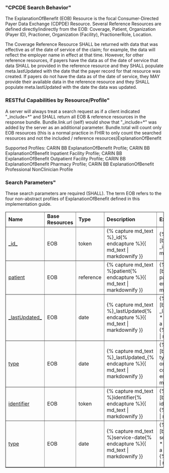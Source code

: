 
<div xmlns="http://www.w3.org/1999/xhtml" xmlns:xsi="http://www.w3.org/2001/XMLSchema-instance" xsi:schemaLocation="http://hl7.org/fhir ../../input-cache/schemas-r5/fhir-single.xsd">

<h3>"CPCDE Search Behavior"</h3>
<p>
The ExplanationOfBenefit (EOB) Resource is the focal Consumer-Directed Payer Data Exchange (CDPDE) Resource. Several Reference Resources are defined directly/indirectly from the EOB: Coverage, Patient, Organization (Payer ID), Practioner, Organization (Facility), PractionerRole, Location.
</p>
<p>
The Coverage Reference Resource SHALL be returned with data that was effective as of the date of service of the claim; for example, the data will reflect the employer name in effect at that time. However, for other reference resources, if payers have the data as of the date of service that data SHALL be provided in the reference resource and they SHALL populate meta.lastUpdated with the date that the payer record for that resource was created. If payers do not have the data as of the date of service, they MAY provide their available data in the reference resource and they SHALL populate meta.lastUpdated with the date the data was updated.
</p>
<h3>RESTful Capabilities by Resource/Profile"</h3>
<p>
A server will always treat a search request as if a client indicated "_include=*" and SHALL return all EOB & reference resources in the response bundle. Bundle.link.url (self) would show that "_include=*" was added by the server as an additional parameter. Bundle.total will count only EOB resources (this is a normal practice in FHIR to only count the searched resources and not the included / reference resources)ExplanationOfBenefit
</p>
<p>
Supported Profiles: CARIN BB ExplanationOfBenefit Profile; CARIN BB ExplanationOfBenefit Inpatient Facility Profile; CARIN BB ExplanationOfBenefit Outpatient Facility Profile; CARIN BB ExplanationOfBenefit Pharmacy Profile; CARIN BB ExplanationOfBenefit Professional NonClinician Profile
</p>
<h3>Search Parameters"</h3>
<p>
These search parameters are required (SHALL). The term EOB refers to the four non-abstract profiles of ExplanationOfBenefit defined in this implementation guide.
</p>
<table border="1" class="codes">
  <thead>
    <tr>
      <td>
        <b>Name</b>
      </td>
      <td>
        <b>Base Resources</b>
      </td>
      <td>
        <b>Type</b>
      </td>
      <td>
        <b>Description</b>
      </td>
        <td>
        <b>Example</b>
      </td>
    </tr>
  </thead>
  <tbody>
    <tr>
              <td><a href="SearchParameter-carinbb-_id.html">_id_</a></td>
              <td>EOB</td>
              <td>token</td>
              <td>{% capture md_text %}_id{% endcapture %}{{ md_text | markdownify }}</td>
              <td>{% capture md_text %}GET [base]/ExplanationOfBenefit?_id=[id]{% endcapture %}{{ md_text | markdownify }}</td>
            </tr>
            <tr>
              <td><a href="SearchParameter-carinbb-patient.html">patient</a></td>
              <td>EOB</td>
              <td>reference</td>
              <td>{% capture md_text %}patient{% endcapture %}{{ md_text | markdownify }}</td>
              <td>{% capture md_text %}GET [base]/ExplanationOfBenefit?patient=[patient]{% endcapture %}{{ md_text | markdownify }}</td>
            </tr>
            <tr>
              <td><a href="SearchParameter-carinbb-_lastUpdated_.html">_lastUpdated_</a></td>
              <td>EOB</td>
              <td>date</td>
              <td>{% capture md_text %}_lastUpdated{% endcapture %}{{ md_text | markdownify }}</td>
              <td>{% capture md_text %}GET [base]/ExplanationOfBenefit?_lastUpdated=[prefix][date]
* Shall only be supported in a combination with patient
{% endcapture %}{{ md_text | markdownify }}</td>
            </tr>
                      <tr>
              <td><a href="SearchParameter-carinbb-type.html">type</a></td>
              <td>EOB</td>
              <td>date</td>
              <td>{% capture md_text %}_lastUpdated_{% endcapture %}{{ md_text | markdownify }}</td>
              <td>{% capture md_text %}GET [base]/ExplanationOfBenefit?type=[system]|[code]
* Shall only be supported in a combination with patient{% endcapture %}{{ md_text | markdownify }}
             </td>
            </tr>
                                  <tr>
              <td><a href="SearchParameter-carinbb-identifier.html">identifier</a></td>
              <td>EOB</td>
              <td>token</td>
              <td>{% capture md_text %}identifier{% endcapture %}{{ md_text | markdownify }}</td>
              <td>{% capture md_text %}GET [base]/ExplanationOfBenefit?identifier=[system]|[value]{% endcapture %}{{ md_text | markdownify }}
             </td>
            </tr>
                                  <tr>
              <td><a href="SearchParameter-carinbb-service-date.html">type</a></td>
              <td>EOB</td>
              <td>date</td>
              <td>{% capture md_text %}service-date{% endcapture %}{{ md_text | markdownify }}</td>
              <td>{% capture md_text %}GET [base]/ExplanationOfBenefit?service-date=[prefix][date]
* Shall only be supported in a combination with patient
{% endcapture %}{{ md_text | markdownify }}
             </td>
            </tr>
           </tbody>
</table>
</div>
